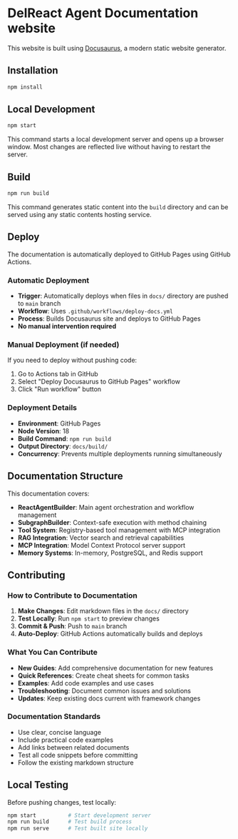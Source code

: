 # DelReact Agent Documentation website

This website is built using [Docusaurus](https://docusaurus.io/), a modern static website generator.

## Installation

```bash
npm install
```

## Local Development

```bash
npm start
```

This command starts a local development server and opens up a browser window. Most changes are reflected live without having to restart the server.

## Build

```bash
npm run build
```

This command generates static content into the `build` directory and can be served using any static contents hosting service.

## Deploy

The documentation is automatically deployed to GitHub Pages using GitHub Actions.

### Automatic Deployment
- **Trigger**: Automatically deploys when files in `docs/` directory are pushed to `main` branch
- **Workflow**: Uses `.github/workflows/deploy-docs.yml`
- **Process**: Builds Docusaurus site and deploys to GitHub Pages
- **No manual intervention required**

### Manual Deployment (if needed)
If you need to deploy without pushing code:
1. Go to Actions tab in GitHub
2. Select "Deploy Docusaurus to GitHub Pages" workflow
3. Click "Run workflow" button

### Deployment Details
- **Environment**: GitHub Pages
- **Node Version**: 18
- **Build Command**: `npm run build`
- **Output Directory**: `docs/build/`
- **Concurrency**: Prevents multiple deployments running simultaneously

## Documentation Structure

This documentation covers:
- **ReactAgentBuilder**: Main agent orchestration and workflow management
- **SubgraphBuilder**: Context-safe execution with method chaining
- **Tool System**: Registry-based tool management with MCP integration
- **RAG Integration**: Vector search and retrieval capabilities
- **MCP Integration**: Model Context Protocol server support
- **Memory Systems**: In-memory, PostgreSQL, and Redis support

## Contributing

### How to Contribute to Documentation

1. **Make Changes**: Edit markdown files in the `docs/` directory
2. **Test Locally**: Run `npm start` to preview changes
3. **Commit & Push**: Push to `main` branch
4. **Auto-Deploy**: GitHub Actions automatically builds and deploys

### What You Can Contribute

- **New Guides**: Add comprehensive documentation for new features
- **Quick References**: Create cheat sheets for common tasks
- **Examples**: Add code examples and use cases
- **Troubleshooting**: Document common issues and solutions
- **Updates**: Keep existing docs current with framework changes

### Documentation Standards

- Use clear, concise language
- Include practical code examples
- Add links between related documents
- Test all code snippets before committing
- Follow the existing markdown structure

## Local Testing

Before pushing changes, test locally:
```bash
npm start          # Start development server
npm run build      # Test build process
npm run serve      # Test built site locally
```


